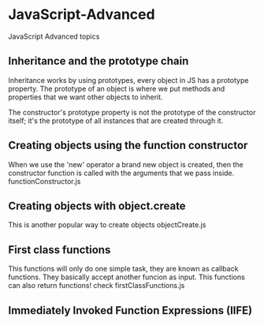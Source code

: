 # JavaScript-Advanced
JavaScript Advanced topics

## Inheritance and the prototype chain
Inheritance works by using prototypes, every object in JS has a prototype property.
The prototype of an object is where we put methods and properties that we want other objects to inherit. 

The constructor's prototype property is not the prototype of the constructor itself; it's the prototype of all instances that are created through it.

## Creating objects using the function constructor
When we use the 'new' operator a brand new object is created, then the constructor function is called 
with the arguments that we pass inside. functionConstructor.js

## Creating objects with object.create
This is another popular way to create objects objectCreate.js

## First class functions
This functions will only do one simple task, they are known as callback functions. They basically accept another funcion as input.
This functions can also return functions! check firstClassFunctions.js

## Immediately Invoked Function Expressions (IIFE)

